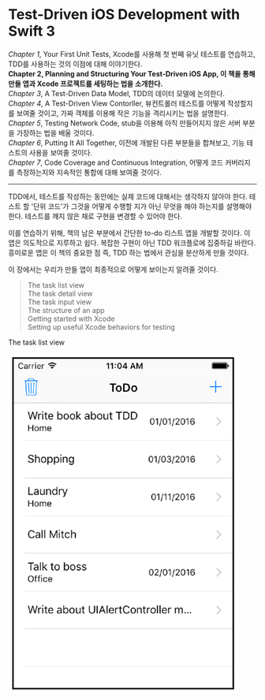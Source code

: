 # Test-Driven iOS Development with Swift 3

*Chapter 1*, Your First Unit Tests, Xcode를 사용해 첫 번째 유닛 테스트를 연습하고, TDD를 사용하는 것의 이점에 대해 이야기한다.  
**Chapter 2, Planning and Structuring Your Test-Driven iOS App, 이 책을 통해 만들 앱과 Xcode 프로젝트를 세팅하는 법을 소개한다.**  
*Chapter 3*, A Test-Driven Data Model, TDD의 데이터 모델에 논의한다.  
*Chapter 4*, A Test-Driven View Contorller, 뷰컨트롤러 테스트를 어떻게 작성할지를 보여줄 것이고, 가짜 객체를 이용해 작은 기능을 격리시키는 법을 설명한다.  
*Chapter 5*, Testing Network Code, stub을 이용해 아직 만들어지지 않은 서버 부분을 가장하는 법을 배울 것이다.  
*Chapter 6*, Putting It All Together, 이전에 개발된 다른 부분들을 합쳐보고, 기능 테스트의 사용을 보여줄 것이다.  
*Chapter 7*, Code Coverage and Continuous Integration, 어떻게 코드 커버리지를 측정하는지와 지속적인 통합에 대해 보여줄 것이다.

---

TDD에서, 테스트를 작성하는 동안에는 실제 코드에 대해서는 생각하지 않아야 한다. 테스트 할 '단위 코드'가 그것을 어떻게 수행할 지가 아닌 무엇을 해야 하는지를 설명해야 한다. 테스트를 깨지 않은 채로 구현을 변경할 수 있어야 한다. 

이를 연습하기 위해, 책의 남은 부분에서 간단한 to-do 리스트 앱을 개발할 것이다. 이 앱은 의도적으로 지루하고 쉽다. 복잡한 구현이 아닌 TDD 워크플로에 집중하길 바란다. 흥미로운 앱은 이 책의 중요한 점 즉, TDD 하는 법에서 관심을 분산하게 만들 것이다.

이 장에서는 우리가 만들 앱이 최종적으로 어떻게 보이는지 알려줄 것이다.

> The task list view  
> The task detail view  
> The task input view  
> The structure of an app  
> Getting started with Xcode  
> Setting up useful Xcode behaviors for testing  

The task list view 

![task list view](../images/1708163308.png)
